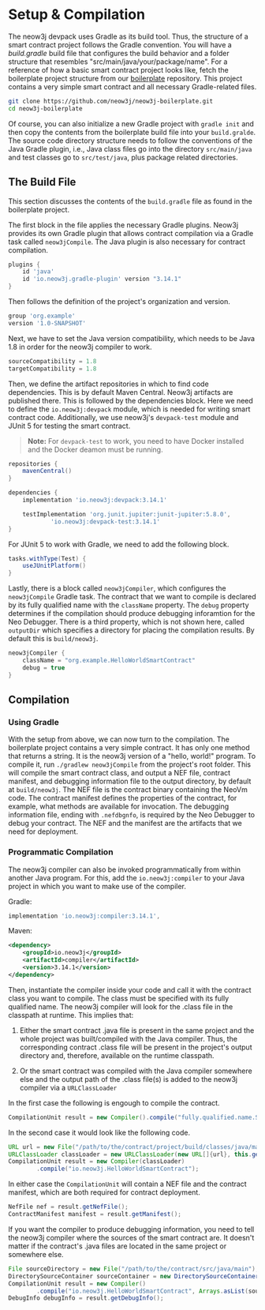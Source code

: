 # Setup & Compilation

The neow3j devpack uses Gradle as its build tool. Thus, the structure of a smart contract project follows the Gradle
convention. You will have a *build.gradle* build file that configures the build behavior and a folder structure that
resembles "src/main/java/your/package/name". For a reference of how a basic smart contract project looks like, fetch
the boilerplate project structure from our [boilerplate](https://github.com/neow3j/neow3j-boilerplate) repository. 
This project contains a very simple smart contract and all necessary Gradle-related files. 

```bash
git clone https://github.com/neow3j/neow3j-boilerplate.git
cd neow3j-boilerplate
```

Of course, you can also initialize a new Gradle project with `gradle init` and then copy the contents from the
boilerplate build file into your `build.gralde`. The source code directory structure needs to follow the conventions of
the Java Gradle plugin, i.e., Java class files go into the directory `src/main/java` and test classes go to
`src/test/java`, plus package related directories.

## The Build File

This section discusses the contents of the `build.gradle` file as found in the boilerplate project. 

The first block in the file applies the necessary Gradle plugins. Neow3j provides its own Gradle plugin that allows
contract compilation via a Gradle task called `neow3jCompile`. The Java plugin is also necessary for contract
compilation.

```groovy
plugins {
    id 'java'
    id 'io.neow3j.gradle-plugin' version "3.14.1"
}
```

Then follows the definition of the project's organization and version.

```groovy
group 'org.example'
version '1.0-SNAPSHOT'
```

Next, we have to set the Java version compatibility, which needs to be Java 1.8 in order for the neow3j compiler to
work.

```groovy
sourceCompatibility = 1.8
targetCompatibility = 1.8
```

Then, we define the artifact repositories in which to find code dependencies. This is by default Maven Central. Neow3j
artifacts are published there. This is followed by the dependencies block. Here we need to define the
`io.neow3j:devpack` module, which is needed for writing smart contract code. Additionally, we use neow3j's
`devpack-test` module and JUnit 5 for testing the smart contract.

> **Note:** For `devpack-test` to work, you need to have Docker installed and the Docker deamon must be running.

```groovy
repositories {
    mavenCentral()
}

dependencies {
    implementation 'io.neow3j:devpack:3.14.1'

    testImplementation 'org.junit.jupiter:junit-jupiter:5.8.0', 
            'io.neow3j:devpack-test:3.14.1'
}
```

For JUnit 5 to work with Gradle, we need to add the following block.

```groovy
tasks.withType(Test) {
    useJUnitPlatform()
}
```

Lastly, there is a block called `neow3jCompiler`, which configures the `neow3jCompile` Gradle task. The contract that we
want to compile is declared by its fully qualified name with the `className` property. The `debug` property determines
if the compilation should produce debugging inforamtion for the Neo Debugger. There is a third property, which is not
shown here, called `outputDir` which specifies a directory for placing the compilation results. By default this is
`build/neow3j`.

```groovy
neow3jCompiler {
    className = "org.example.HelloWorldSmartContract"
    debug = true
}
```

## Compilation

### Using Gradle

With the setup from above, we can now turn to the compilation. The boilerplate project contains a very simple contract.
It has only one method that returns a string. It is the neow3j version of a "hello, world!" program. To compile it, run
`./gradlew neow3jCompile` from the project's root folder. This will compile the smart contract class, and output a NEF
file, contract manifest, and debugging information file to the output directory, by default at `build/neow3j`.
The NEF file is the contract binary containing the NeoVm code. The contract manifest defines the properties of the
contract, for example, what methods are available for invocation. The debugging information file, ending with 
`.nefdbgnfo`, is required by the Neo Debugger to debug your contract. The NEF and the manifest are the artifacts that we
need for deployment.


### Programmatic Compilation

The neow3j compiler can also be invoked programmatically from within another Java program. For this, add the
`io.neow3j:compiler` to your Java project in which you want to make use of the compiler. 

Gradle:

```groovy
implementation 'io.neow3j:compiler:3.14.1',
```

Maven:

```xml
<dependency>
    <groupId>io.neow3j</groupId>
    <artifactId>compiler</artifactId>
    <version>3.14.1</version>
</dependency>
```

Then, instantiate the compiler inside your code and call it with the contract class you want to compile. The class must
be specified with its fully qualified name. The neow3j compiler will look for the .class file in the classpath at
runtime. This implies that:

1. Either the smart contract .java file is present in the same project and the whole project was built/compiled with the
Java compiler. Thus, the corresponding contract .class file will be present in the project's output directory and,
therefore, available on the runtime classpath.

2. Or the smart contract was compiled with the Java compiler somewhere else and the output path of the .class file(s) is
added to the neow3j compiler via a `URLClassLoader` 

In the first case the following is engough to compile the contract.

```java
CompilationUnit result = new Compiler().compile("fully.qualified.name.SmartContract");
```

In the second case it would look like the following code.

```java
URL url = new File("/path/to/the/contract/project/build/classes/java/main").toURI().toURL();
URLClassLoader classLoader = new URLClassLoader(new URL[]{url}, this.getClass().getClassLoader());
CompilationUnit result = new Compiler(classLoader)
        .compile("io.neow3j.HelloWorldSmartContract");
```

In either case the `CompilationUnit` will contain a NEF file and the contract manifest, which are both required
for contract deployment.

```java
NefFile nef = result.getNefFile();
ContractManifest manifest = result.getManifest();
```

If you want the compiler to produce debugging information, you need to tell the neow3j compiler where the sources of the
smart contract are. It doesn't matter if the contract's .java files are located in the same project or somewhere else.

```java
File sourceDirectory = new File("/path/to/the/contract/src/java/main");
DirectorySourceContainer sourceContainer = new DirectorySourceContainer(sourceDirectory, false);
CompilationUnit result = new Compiler()
        .compile("io.neow3j.HelloWorldSmartContract", Arrays.asList(sourceContainer));
DebugInfo debugInfo = result.getDebugInfo();
```